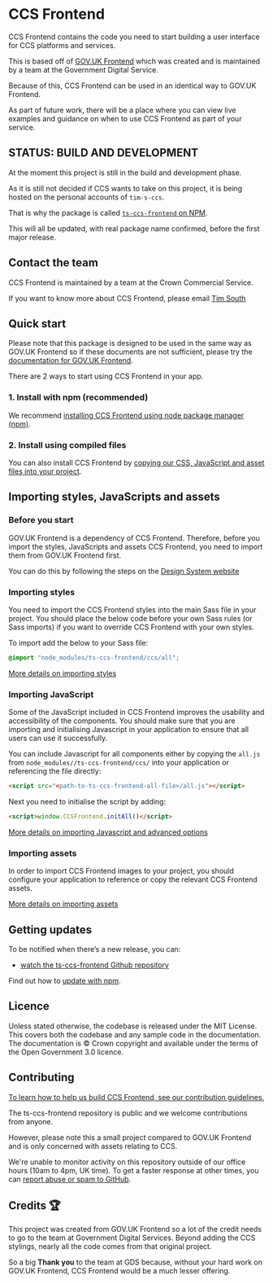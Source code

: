 # CCS Frontend

CCS Frontend contains the code you need to start building a user interface
for CCS platforms and services.

This is based off of [GOV.UK Frontend](https://github.com/alphagov/govuk-frontend) which was created and is maintained by a team at the Government Digital Service.

Because of this, CCS Frontend can be used in an identical way to GOV.UK Frontend.

As part of future work, there will be a place where you can view live examples and guidance on when to use CCS Frontend as part of your service.

## STATUS: BUILD AND DEVELOPMENT
At the moment this project is still in the build and development phase.

As it is still not decided if CCS wants to take on this project, it is being hosted on the personal accounts of `tim-s-ccs`.

That is why the package is called [`ts-ccs-frontend` on NPM](https://www.npmjs.com/package/ts-ccs-frontend).

This will all be updated, with real package name confirmed, before the first major release.

## Contact the team

CCS Frontend is maintained by a team at the Crown Commercial Service.

If you want to know more about CCS Frontend, please email [Tim South](mailto:timothy.south@crowncommercial.gov.uk)

## Quick start

Please note that this package is designed to be used in the same way as GOV.UK Frontend so if these documents are not sufficient, please try the [documentation for GOV.UK Frontend](https://frontend.design-system.service.gov.uk/).

There are 2 ways to start using CCS Frontend in your app.

### 1. Install with npm (recommended)

We recommend [installing CCS Frontend using node package manager (npm)](https://github.com/tim-s-ccs/ts-ccs-frontend/blob/main/docs/guides/install-with-npm.md).

### 2. Install using compiled files

You can also install CCS Frontend by [copying our CSS, JavaScript and asset files into your project](https://github.com/tim-s-ccs/ts-ccs-frontend/blob/main/docs/guides/install-using-compiled-files.md).

## Importing styles, JavaScripts and assets

### Before you start
GOV.UK Frontend is a dependency of CCS Frontend.
Therefore, before you import the styles, JavaScripts and assets CCS Frontend, you need to import them from GOV.UK Frontend first.

You can do this by following the steps on the [Design System website](https://frontend.design-system.service.gov.uk/get-started/#get-started)

### Importing styles

You need to import the CCS Frontend styles into the main Sass file in your project.
You should place the below code before your own Sass rules (or Sass imports) if you want to override CCS Frontend with your own styles.

To import add the below to your Sass file:

  ```scss
  @import "node_modules/ts-ccs-frontend/ccs/all";
  ```

[More details on importing styles](https://github.com/tim-s-ccs/ts-ccs-frontend/blob/main/docs/guides/import-assets.md#css)

### Importing JavaScript

Some of the JavaScript included in CCS Frontend improves the usability and accessibility of the components.
You should make sure that you are importing and initialising Javascript in your application to ensure that all users can use it successfully.

You can include Javascript for all components either by copying the `all.js` from `node_modules//ts-ccs-frontend/ccs/` into your application or referencing the file directly:

```html
<script src="<path-to-ts-ccs-frontend-all-file>/all.js"></script>
```
Next you need to initialise the script by adding:

```html
<script>window.CCSFrontend.initAll()</script>
```

[More details on importing Javascript and advanced options](https://github.com/tim-s-ccs/ts-ccs-frontend/blob/main/docs/guides/import-assets.md#javascript)

### Importing assets

In order to import CCS Frontend images to your project, you should configure your application to reference or copy the relevant CCS Frontend assets.

[More details on importing assets](https://github.com/tim-s-ccs/ts-ccs-frontend/blob/main/docs/guides/import-assets.md#image-assets)

## Getting updates

To be notified when there’s a new release, you can:

- [watch the ts-ccs-frontend Github repository](https://docs.github.com/en/github/managing-subscriptions-and-notifications-on-github/setting-up-notifications/configuring-notifications#configuring-your-watch-settings-for-an-individual-repository)

Find out how to [update with npm](https://github.com/tim-s-ccs/ts-ccs-frontend/blob/main/docs/guides/update-with-npm.md).

## Licence

Unless stated otherwise, the codebase is released under the MIT License. This
covers both the codebase and any sample code in the documentation. The
documentation is &copy; Crown copyright and available under the terms of the
Open Government 3.0 licence.

## Contributing

[To learn how to help us build CCS Frontend, see our contribution guidelines.](https://github.com/tim-s-ccs/ts-ccs-frontend/blob/main/CONTRIBUTING.md)

The ts-ccs-frontend repository is public and we welcome contributions from anyone.

However, please note this a small project compared to GOV.UK Frontend and is only concerned with assets relating to CCS.

We're unable to monitor activity on this repository outside of our office hours (10am to 4pm, UK time). To get a faster response at other times, you can [report abuse or spam to GitHub](https://docs.github.com/en/communities/maintaining-your-safety-on-github/reporting-abuse-or-spam).

## Credits :trophy:
This project was created from GOV.UK Frontend so a lot of the credit needs to go to the team at Government Digital Services.
Beyond adding the CCS stylings, nearly all the code comes from that original project.

So a big **Thank you** to the team at GDS because, without your hard work on GOV.UK Frontend, CCS Frontend would be a much lesser offering.
